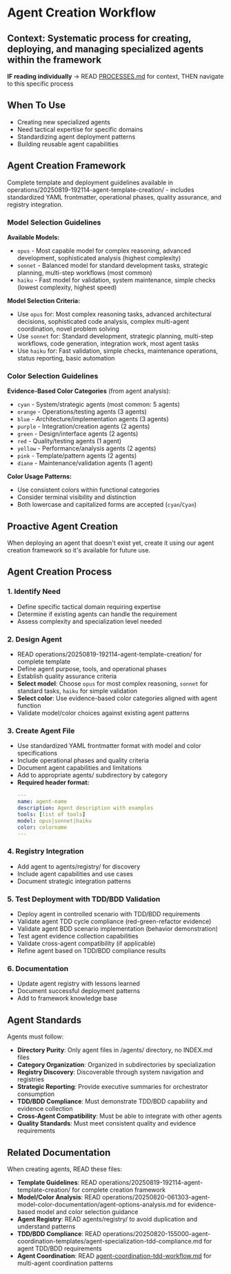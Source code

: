 # Agent Creation Workflow
**Context**: Systematic process for creating, deploying, and managing specialized agents within the framework
---

**IF reading individually** → READ [PROCESSES.md](../PROCESSES.md#workflow-processes) for context, THEN navigate to this specific process


## When To Use
- Creating new specialized agents
- Need tactical expertise for specific domains
- Standardizing agent deployment patterns
- Building reusable agent capabilities

## Agent Creation Framework
Complete template and deployment guidelines available in operations/20250819-192114-agent-template-creation/ - includes standardized YAML frontmatter, operational phases, quality assurance, and registry integration.

### Model Selection Guidelines

**Available Models:**
- `opus` - Most capable model for complex reasoning, advanced development, sophisticated analysis (highest complexity)
- `sonnet` - Balanced model for standard development tasks, strategic planning, multi-step workflows (most common)
- `haiku` - Fast model for validation, system maintenance, simple checks (lowest complexity, highest speed)

**Model Selection Criteria:**
- Use `opus` for: Most complex reasoning tasks, advanced architectural decisions, sophisticated code analysis, complex multi-agent coordination, novel problem solving
- Use `sonnet` for: Standard development, strategic planning, multi-step workflows, code generation, integration work, most agent tasks
- Use `haiku` for: Fast validation, simple checks, maintenance operations, status reporting, basic automation

### Color Selection Guidelines

**Evidence-Based Color Categories** (from agent analysis):
- `cyan` - System/strategic agents (most common: 5 agents)
- `orange` - Operations/testing agents (3 agents)
- `blue` - Architecture/implementation agents (3 agents)
- `purple` - Integration/creation agents (2 agents)
- `green` - Design/interface agents (2 agents)
- `red` - Quality/testing agents (1 agent)
- `yellow` - Performance/analysis agents (2 agents)
- `pink` - Template/pattern agents (2 agents)
- `diane` - Maintenance/validation agents (1 agent)

**Color Usage Patterns:**
- Use consistent colors within functional categories
- Consider terminal visibility and distinction
- Both lowercase and capitalized forms are accepted (`cyan`/`Cyan`)

## Proactive Agent Creation
When deploying an agent that doesn't exist yet, create it using our agent creation framework so it's available for future use.

## Agent Creation Process

### 1. Identify Need
- Define specific tactical domain requiring expertise
- Determine if existing agents can handle the requirement
- Assess complexity and specialization level needed

### 2. Design Agent
- READ operations/20250819-192114-agent-template-creation/ for complete template
- Define agent purpose, tools, and operational phases
- Establish quality assurance criteria
- **Select model**: Choose `opus` for most complex reasoning, `sonnet` for standard tasks, `haiku` for simple validation
- **Select color**: Use evidence-based color categories aligned with agent function
- Validate model/color choices against existing agent patterns

### 3. Create Agent File
- Use standardized YAML frontmatter format with model and color specifications
- Include operational phases and quality criteria
- Document agent capabilities and limitations
- Add to appropriate agents/ subdirectory by category
- **Required header format:**
  ```yaml
  ---
  name: agent-name
  description: Agent description with examples
  tools: [list of tools]
  model: opus|sonnet|haiku
  color: colorname
  ---
  ```

### 4. Registry Integration
- Add agent to agents/registry/ for discovery
- Include agent capabilities and use cases
- Document strategic integration patterns

### 5. Test Deployment with TDD/BDD Validation
- Deploy agent in controlled scenario with TDD/BDD requirements
- Validate agent TDD cycle compliance (red-green-refactor evidence)
- Validate agent BDD scenario implementation (behavior demonstration)
- Test agent evidence collection capabilities
- Validate cross-agent compatibility (if applicable)
- Refine agent based on TDD/BDD compliance results

### 6. Documentation
- Update agent registry with lessons learned
- Document successful deployment patterns
- Add to framework knowledge base

## Agent Standards
Agents must follow:
- **Directory Purity**: Only agent files in /agents/ directory, no INDEX.md files
- **Category Organization**: Organized in subdirectories by specialization
- **Registry Discovery**: Discoverable through system navigation and registries
- **Strategic Reporting**: Provide executive summaries for orchestrator consumption
- **TDD/BDD Compliance**: Must demonstrate TDD/BDD capability and evidence collection
- **Cross-Agent Compatibility**: Must be able to integrate with other agents
- **Quality Standards**: Must meet consistent quality and evidence requirements

## Related Documentation
When creating agents, READ these files:
- **Template Guidelines**: READ operations/20250819-192114-agent-template-creation/ for complete creation framework
- **Model/Color Analysis**: READ operations/20250820-061303-agent-model-color-documentation/agent-options-analysis.md for evidence-based model and color selection guidance
- **Agent Registry**: READ agents/registry/ to avoid duplication and understand patterns
- **TDD/BDD Compliance**: READ operations/20250820-155000-agent-coordination-templates/agent-specialization-tdd-compliance.md for agent TDD/BDD requirements
- **Agent Coordination**: READ [agent-coordination-tdd-workflow.md](agent-coordination-tdd-workflow.md) for multi-agent coordination patterns
